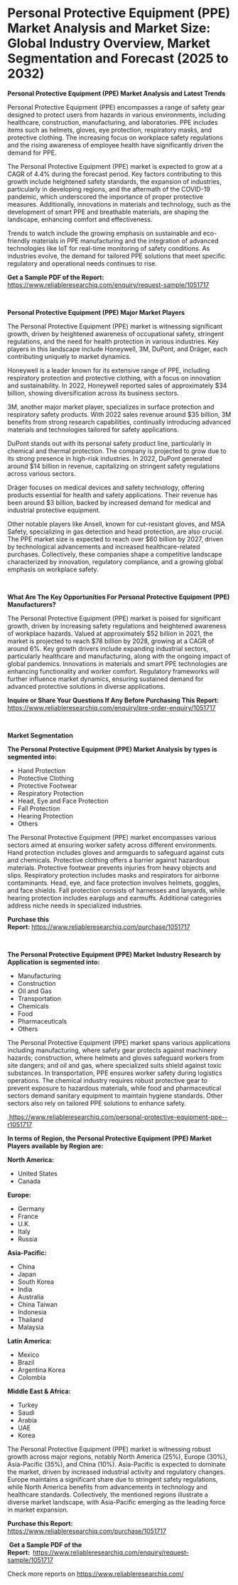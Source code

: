 <p><h1>Personal Protective Equipment (PPE) Market Analysis and Market Size: Global Industry Overview, Market Segmentation and Forecast (2025 to 2032)</h1></p><p><strong>Personal Protective Equipment (PPE) Market Analysis and Latest Trends</strong></p>
<p><p>Personal Protective Equipment (PPE) encompasses a range of safety gear designed to protect users from hazards in various environments, including healthcare, construction, manufacturing, and laboratories. PPE includes items such as helmets, gloves, eye protection, respiratory masks, and protective clothing. The increasing focus on workplace safety regulations and the rising awareness of employee health have significantly driven the demand for PPE.</p><p>The Personal Protective Equipment (PPE) market is expected to grow at a CAGR of 4.4% during the forecast period. Key factors contributing to this growth include heightened safety standards, the expansion of industries, particularly in developing regions, and the aftermath of the COVID-19 pandemic, which underscored the importance of proper protective measures. Additionally, innovations in materials and technology, such as the development of smart PPE and breathable materials, are shaping the landscape, enhancing comfort and effectiveness.</p><p>Trends to watch include the growing emphasis on sustainable and eco-friendly materials in PPE manufacturing and the integration of advanced technologies like IoT for real-time monitoring of safety conditions. As industries evolve, the demand for tailored PPE solutions that meet specific regulatory and operational needs continues to rise.</p></p>
<p><strong>Get a Sample PDF of the Report:&nbsp;</strong> <a href="https://www.reliableresearchiq.com/enquiry/request-sample/1051717?utm_campaign=3441&utm_medium=2&utm_source=Github&utm_content=ia&utm_term=09042025&utm_id=personal-protective-equipment-ppe">https://www.reliableresearchiq.com/enquiry/request-sample/1051717</a></p>
<p>&nbsp;</p>
<p><strong>Personal Protective Equipment (PPE) Major Market Players</strong></p>
<p><p>The Personal Protective Equipment (PPE) market is witnessing significant growth, driven by heightened awareness of occupational safety, stringent regulations, and the need for health protection in various industries. Key players in this landscape include Honeywell, 3M, DuPont, and Dräger, each contributing uniquely to market dynamics.</p><p>Honeywell is a leader known for its extensive range of PPE, including respiratory protection and protective clothing, with a focus on innovation and sustainability. In 2022, Honeywell reported sales of approximately $34 billion, showing diversification across its business sectors.</p><p>3M, another major market player, specializes in surface protection and respiratory safety products. With 2022 sales revenue around $35 billion, 3M benefits from strong research capabilities, continually introducing advanced materials and technologies tailored for safety applications.</p><p>DuPont stands out with its personal safety product line, particularly in chemical and thermal protection. The company is projected to grow due to its strong presence in high-risk industries. In 2022, DuPont generated around $14 billion in revenue, capitalizing on stringent safety regulations across various sectors.</p><p>Dräger focuses on medical devices and safety technology, offering products essential for health and safety applications. Their revenue has been around $3 billion, backed by increased demand for medical and industrial protective equipment.</p><p>Other notable players like Ansell, known for cut-resistant gloves, and MSA Safety, specializing in gas detection and head protection, are also crucial. The PPE market size is expected to reach over $60 billion by 2027, driven by technological advancements and increased healthcare-related purchases. Collectively, these companies shape a competitive landscape characterized by innovation, regulatory compliance, and a growing global emphasis on workplace safety.</p></p>
<p>&nbsp;</p>
<p><strong>What Are The Key Opportunities For Personal Protective Equipment (PPE) Manufacturers?</strong></p>
<p><p>The Personal Protective Equipment (PPE) market is poised for significant growth, driven by increasing safety regulations and heightened awareness of workplace hazards. Valued at approximately $52 billion in 2021, the market is projected to reach $78 billion by 2028, growing at a CAGR of around 6%. Key growth drivers include expanding industrial sectors, particularly healthcare and manufacturing, along with the ongoing impact of global pandemics. Innovations in materials and smart PPE technologies are enhancing functionality and worker comfort. Regulatory frameworks will further influence market dynamics, ensuring sustained demand for advanced protective solutions in diverse applications.</p></p>
<p><strong>Inquire or Share Your Questions If Any Before Purchasing This Report:</strong> <a href="https://www.reliableresearchiq.com/enquiry/pre-order-enquiry/1051717?utm_campaign=3441&utm_medium=2&utm_source=Github&utm_content=ia&utm_term=09042025&utm_id=personal-protective-equipment-ppe">https://www.reliableresearchiq.com/enquiry/pre-order-enquiry/1051717</a></p>
<p>&nbsp;</p>
<p><strong>Market Segmentation</strong></p>
<p><strong>The Personal Protective Equipment (PPE) Market Analysis by types is segmented into:</strong></p>
<p><ul><li>Hand Protection</li><li>Protective Clothing</li><li>Protective Footwear</li><li>Respiratory Protection</li><li>Head, Eye and Face Protection</li><li>Fall Protection</li><li>Hearing Protection</li><li>Others</li></ul></p>
<p><p>The Personal Protective Equipment (PPE) market encompasses various sectors aimed at ensuring worker safety across different environments. Hand protection includes gloves and armguards to safeguard against cuts and chemicals. Protective clothing offers a barrier against hazardous materials. Protective footwear prevents injuries from heavy objects and slips. Respiratory protection includes masks and respirators for airborne contaminants. Head, eye, and face protection involves helmets, goggles, and face shields. Fall protection consists of harnesses and lanyards, while hearing protection includes earplugs and earmuffs. Additional categories address niche needs in specialized industries.</p></p>
<p><strong>Purchase this Report:&nbsp;</strong><a href="https://www.reliableresearchiq.com/purchase/1051717?utm_campaign=3441&utm_medium=2&utm_source=Github&utm_content=ia&utm_term=09042025&utm_id=personal-protective-equipment-ppe">https://www.reliableresearchiq.com/purchase/1051717</a></p>
<p>&nbsp;</p>
<p><strong>The Personal Protective Equipment (PPE) Market Industry Research by Application is segmented into:</strong></p>
<p><ul><li>Manufacturing</li><li>Construction</li><li>Oil and Gas</li><li>Transportation</li><li>Chemicals</li><li>Food</li><li>Pharmaceuticals</li><li>Others</li></ul></p>
<p><p>The Personal Protective Equipment (PPE) market spans various applications including manufacturing, where safety gear protects against machinery hazards; construction, where helmets and gloves safeguard workers from site dangers; and oil and gas, where specialized suits shield against toxic substances. In transportation, PPE ensures worker safety during logistics operations. The chemical industry requires robust protective gear to prevent exposure to hazardous materials, while food and pharmaceutical sectors demand sanitary equipment to maintain hygiene standards. Other sectors also rely on tailored PPE solutions to enhance safety.</p></p>
<p><a href="https://www.reliableresearchiq.com/personal-protective-equipment-ppe--r1051717?utm_campaign=3441&utm_medium=2&utm_source=Github&utm_content=ia&utm_term=09042025&utm_id=personal-protective-equipment-ppe">&nbsp;https://www.reliableresearchiq.com/personal-protective-equipment-ppe--r1051717</a></p>
<p><strong>In terms of Region, the Personal Protective Equipment (PPE) Market Players available by Region are:</strong></p>
<p>
    <p> <strong> North America: </strong>
        <ul>
            <li>United States</li>
            <li>Canada</li>
        </ul>
        </p> 
    <p> <strong> Europe: </strong>
        <ul>
            <li>Germany</li>
            <li>France</li>
            <li>U.K.</li>
            <li>Italy</li>
            <li>Russia</li>
        </ul>
        </p> 
    <p> <strong> Asia-Pacific: </strong>
        <ul>
            <li>China</li>
            <li>Japan</li>
            <li>South Korea</li>
            <li>India</li>
            <li>Australia</li>
            <li>China Taiwan</li>
            <li>Indonesia</li>
            <li>Thailand</li>
            <li>Malaysia</li>
        </ul>
        </p> 
    <p> <strong> Latin America: </strong>
        <ul>
            <li>Mexico</li>
            <li>Brazil</li>
            <li>Argentina Korea</li>
            <li>Colombia</li>
        </ul>
        </p> 
    <p> <strong> Middle East & Africa: </strong>
        <ul>
            <li>Turkey</li>
            <li>Saudi</li>
            <li>Arabia</li>
            <li>UAE</li>
            <li>Korea</li>
        </ul>
    </p>
    </p>
<p><p>The Personal Protective Equipment (PPE) market is witnessing robust growth across major regions, notably North America (25%), Europe (30%), Asia-Pacific (35%), and China (10%). Asia-Pacific is expected to dominate the market, driven by increased industrial activity and regulatory changes. Europe maintains a significant share due to stringent safety regulations, while North America benefits from advancements in technology and healthcare standards. Collectively, the mentioned regions illustrate a diverse market landscape, with Asia-Pacific emerging as the leading force in market expansion.</p></p>
<p><strong>Purchase this Report: </strong><a href="https://www.reliableresearchiq.com/purchase/1051717?utm_campaign=3441&utm_medium=2&utm_source=Github&utm_content=ia&utm_term=09042025&utm_id=personal-protective-equipment-ppe">https://www.reliableresearchiq.com/purchase/1051717</a></p>
<p>&nbsp;<strong>Get a Sample PDF of the Report:&nbsp;&nbsp;</strong><a href="https://www.reliableresearchiq.com/enquiry/request-sample/1051717?utm_campaign=3441&utm_medium=2&utm_source=Github&utm_content=ia&utm_term=09042025&utm_id=personal-protective-equipment-ppe">https://www.reliableresearchiq.com/enquiry/request-sample/1051717</a></p>
<p><strong></strong></p>
<p>Check more reports on <a href="https://www.reliableresearchiq.com/?utm_campaign=3441&utm_medium=2&utm_source=Github&utm_content=ia&utm_term=09042025&utm_id=personal-protective-equipment-ppe">https://www.reliableresearchiq.com/</a></p>